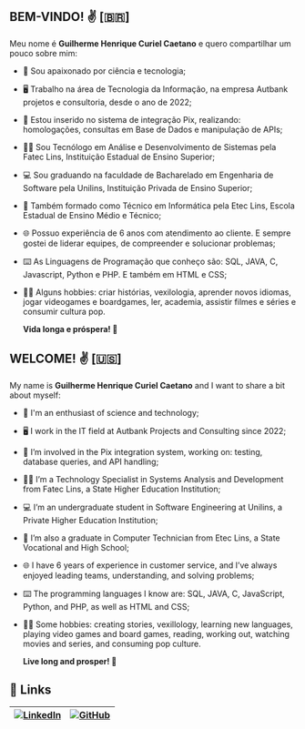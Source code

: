 ## BEM-VINDO! ✌️ [🇧🇷]

Meu nome é **Guilherme Henrique Curiel Caetano** e quero compartilhar um pouco sobre mim:

- 📡 Sou apaixonado por ciência e tecnologia;

- 🖥️ Trabalho na área de Tecnologia da Informação, na empresa Autbank projetos e consultoria, desde o ano de 2022;

- 💼 Estou inserido no sistema de integração Pix, realizando: homologações, consultas em Base de Dados e manipulação de APIs;

- 👨‍🎓 Sou Tecnólogo em Análise e Desenvolvimento de Sistemas pela Fatec Lins, Instituição Estadual de Ensino Superior;

- 💻 Sou graduando na faculdade de Bacharelado em Engenharia de Software pela Unilins, Instituição Privada de Ensino Superior;

- 💾 Também formado como Técnico em Informática pela Etec Lins, Escola Estadual de Ensino Médio e Técnico;

- 🌐 Possuo experiência de 6 anos com atendimento ao cliente. E sempre gostei de liderar equipes, de compreender e solucionar problemas;

- ⌨️ As Linguagens de Programação que conheço são: SQL, JAVA, C, Javascript, Python e PHP. E também em HTML e CSS;

- 🧙‍♂️ Alguns hobbies: criar histórias, vexilologia, aprender novos idiomas, jogar videogames e boardgames, ler, academia, assistir filmes e séries e consumir cultura pop.

  **Vida longa e próspera! 🖖**

## WELCOME! ✌️ [🇺🇸]

My name is **Guilherme Henrique Curiel Caetano** and I want to share a  bit about myself:

- 📡 I'm an enthusiast of science and technology;

- 🖥️ I work in the IT field at Autbank Projects and Consulting since 2022;

- 💼 I’m involved in the Pix integration system, working on: testing, database queries, and API handling;

- 👨‍🎓 I’m a Technology Specialist in Systems Analysis and Development from Fatec Lins, a State Higher Education Institution;

- 💻 I’m an undergraduate student in Software Engineering at Unilins, a Private Higher Education Institution;

- 💾 I’m also a graduate in Computer Technician from Etec Lins, a State Vocational and High School;

- 🌐 I have 6 years of experience in customer service, and I’ve always enjoyed leading teams, understanding, and solving problems;

- ⌨️ The programming languages I know are: SQL, JAVA, C, JavaScript, Python, and PHP, as well as HTML and CSS;

- 🧙‍♂️ Some hobbies: creating stories, vexillology, learning new languages, playing video games and board games, reading, working out, watching movies and series, and consuming pop culture.

  **Live long and prosper! 🖖**

## 🔗 Links
|[![LinkedIn](https://img.shields.io/badge/LinkedIn-0077B5?style=for-the-badge&logo=linkedin&logoColor=white)](https://www.linkedin.com/in/guilherme-curiel-043639206/) |[![GitHub](https://img.shields.io/badge/GitHub-100000?style=for-the-badge&logo=github&logoColor=white)](https://github.com/CurielGuilherme)|
|--------|--------|
